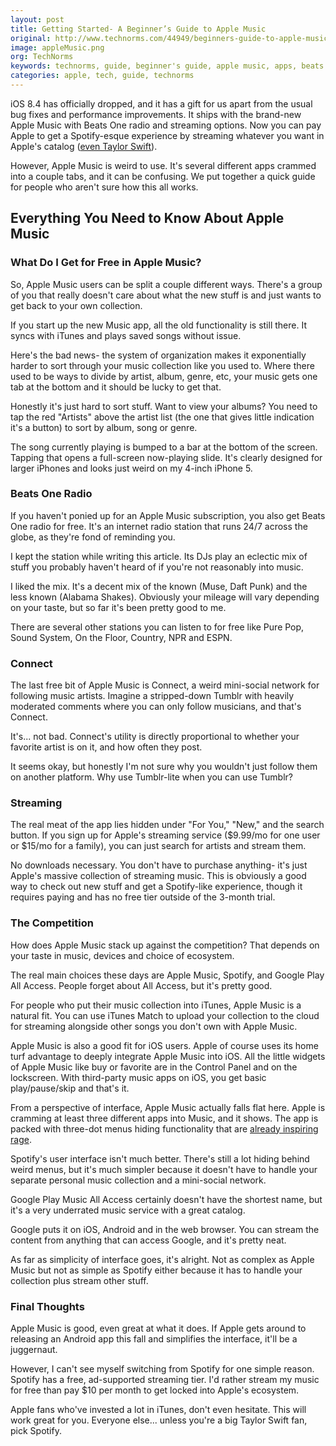 ```yaml
---
layout: post
title: Getting Started- A Beginner’s Guide to Apple Music
original: http://www.technorms.com/44949/beginners-guide-to-apple-music
image: appleMusic.png
org: TechNorms
keywords: technorms, guide, beginner's guide, apple music, apps, beats radio, streaming, spotify
categories: apple, tech, guide, technorms
---
```


iOS 8.4 has officially dropped, and it has a gift for us apart from the usual bug fixes and performance improvements. It ships with the brand-new Apple Music with Beats One radio and streaming options. Now you can pay Apple to get a Spotify-esque experience by streaming whatever you want in Apple's catalog ([even Taylor Swift](http://www.theverge.com/2015/6/25/8845815/taylor-swift-1989-streaming-apple-music)). 

<!--break-->

However, Apple Music is weird to use. It's several different apps crammed into a couple tabs, and it can be confusing. We put together a quick guide for people who aren't sure how this all works. 

## Everything You Need to Know About Apple Music

### What Do I Get for Free in Apple Music? 

So, Apple Music users can be split a couple different ways. There's a group of you that really doesn't care about what the new stuff is and just wants to get back to your own collection. 

If you start up the new Music app, all the old functionality is still there. It syncs with iTunes and plays saved songs without issue. 

Here's the bad news- the system of organization makes it exponentially harder to sort through your music collection like you used to. Where there used to be ways to divide by artist, album, genre, etc, your music gets one tab at the bottom and it should be lucky to get that. 

Honestly it's just hard to sort stuff. Want to view your albums? You need to tap the red "Artists" above the artist list (the one that gives little indication it's a button) to sort by album, song or genre. 

The song currently playing is bumped to a bar at the bottom of the screen. Tapping that opens a full-screen now-playing slide. It's clearly designed for larger iPhones and looks just weird on my 4-inch iPhone 5. 

### Beats One Radio

If you haven't ponied up for an Apple Music subscription, you also get Beats One radio for free. It's an internet radio station that runs 24/7 across the globe, as they're fond of reminding you. 

I kept the station while writing this article. Its DJs play an eclectic mix of stuff you probably haven't heard of if you're not reasonably into music. 

I liked the mix. It's a decent mix of the known (Muse, Daft Punk) and the less known (Alabama Shakes). Obviously your mileage will vary depending on your taste, but so far it's been pretty good to me. 

There are several other stations you can listen to for free like Pure Pop, Sound System, On the Floor, Country, NPR and ESPN. 

### Connect

The last free bit of Apple Music is Connect, a weird mini-social network for following music artists. Imagine a stripped-down Tumblr with heavily moderated comments where you can only follow musicians, and that's Connect. 

It's... not bad. Connect's utility is directly proportional to whether your favorite artist is on it, and how often they post. 

It seems okay, but honestly I'm not sure why you wouldn't just follow them on another platform. Why use Tumblr-lite when you can use Tumblr? 

### Streaming

The real meat of the app lies hidden under "For You," "New," and the search button. If you sign up for Apple's streaming service ($9.99/mo for one user or $15/mo for a family), you can just search for artists and stream them. 

No downloads necessary. You don't have to purchase anything- it's just Apple's massive collection of streaming music. This is obviously a good way to check out new stuff and get a Spotify-like experience, though it requires paying and has no free tier outside of the 3-month trial. 

### The Competition

How does Apple Music stack up against the competition? That depends on your taste in music, devices and choice of ecosystem. 

The real main choices these days are Apple Music, Spotify, and Google Play All Access. People forget about All Access, but it's pretty good. 

For people who put their music collection into iTunes, Apple Music is a natural fit. You can use iTunes Match to upload your collection to the cloud for streaming alongside other songs you don't own with Apple Music. 

Apple Music is also a good fit for iOS users. Apple of course uses its home turf advantage to deeply integrate Apple Music into iOS. All the little widgets of Apple Music like buy or favorite are in the Control Panel and on the lockscreen. With third-party music apps on iOS, you get basic play/pause/skip and that's it. 

From a perspective of interface, Apple Music actually falls flat here. Apple is cramming at least three different apps into Music, and it shows. The app is packed with three-dot menus hiding functionality that are [already inspiring rage](http://cezarywojcik.com/2015/06/30/apple-music-usability-nightmare). 

Spotify's user interface isn't much better. There's still a lot hiding behind weird menus, but it's much simpler because it doesn't have to handle your separate personal music collection and a mini-social network. 

Google Play Music All Access certainly doesn't have the shortest name, but it's a very underrated music service with a great catalog. 

Google puts it on iOS, Android and in the web browser. You can stream the content from anything that can access Google, and it's pretty neat. 

As far as simplicity of interface goes, it's alright. Not as complex as Apple Music but not as simple as Spotify either because it has to handle your collection plus stream other stuff. 

### Final Thoughts

Apple Music is good, even great at what it does. If Apple gets around to releasing an Android app this fall and simplifies the interface, it'll be a juggernaut. 

However, I can't see myself switching from Spotify for one simple reason. Spotify has a free, ad-supported streaming tier. I'd rather stream my music for free than pay $10 per month to get locked into Apple's ecosystem. 

Apple fans who've invested a lot in iTunes, don't even hesitate. This will work great for you. Everyone else... unless you're a big Taylor Swift fan, pick Spotify. 